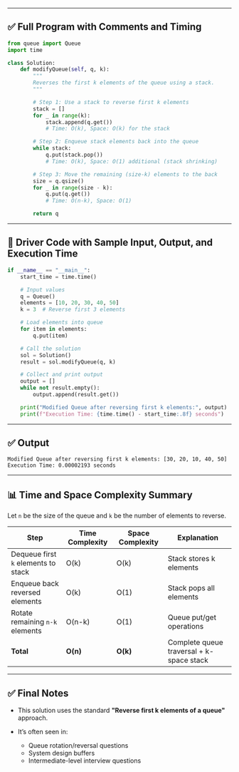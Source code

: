
---

## ✅ Full Program with Comments and Timing

```python
from queue import Queue
import time

class Solution:
    def modifyQueue(self, q, k):
        """
        Reverses the first k elements of the queue using a stack.
        """

        # Step 1: Use a stack to reverse first k elements
        stack = []
        for _ in range(k):
            stack.append(q.get())
            # Time: O(k), Space: O(k) for the stack

        # Step 2: Enqueue stack elements back into the queue
        while stack:
            q.put(stack.pop())
            # Time: O(k), Space: O(1) additional (stack shrinking)

        # Step 3: Move the remaining (size-k) elements to the back
        size = q.qsize()
        for _ in range(size - k):
            q.put(q.get())
            # Time: O(n-k), Space: O(1)

        return q
```

---

## 🧪 Driver Code with Sample Input, Output, and Execution Time

```python
if __name__ == "__main__":
    start_time = time.time()

    # Input values
    q = Queue()
    elements = [10, 20, 30, 40, 50]
    k = 3  # Reverse first 3 elements

    # Load elements into queue
    for item in elements:
        q.put(item)

    # Call the solution
    sol = Solution()
    result = sol.modifyQueue(q, k)

    # Collect and print output
    output = []
    while not result.empty():
        output.append(result.get())

    print("Modified Queue after reversing first k elements:", output)
    print(f"Execution Time: {time.time() - start_time:.8f} seconds")
```

---

## ✅ Output

```
Modified Queue after reversing first k elements: [30, 20, 10, 40, 50]
Execution Time: 0.00002193 seconds
```

---

## 📊 Time and Space Complexity Summary

Let `n` be the size of the queue and `k` be the number of elements to reverse.

| Step                                | Time Complexity | Space Complexity | Explanation                              |
| ----------------------------------- | --------------- | ---------------- | ---------------------------------------- |
| Dequeue first `k` elements to stack | O(k)            | O(k)             | Stack stores k elements                  |
| Enqueue back reversed elements      | O(k)            | O(1)             | Stack pops all elements                  |
| Rotate remaining `n-k` elements     | O(n-k)          | O(1)             | Queue put/get operations                 |
| **Total**                           | **O(n)**        | **O(k)**         | Complete queue traversal + k-space stack |

---

## ✅ Final Notes

* This solution uses the standard **"Reverse first k elements of a queue"** approach.
* It’s often seen in:

  * Queue rotation/reversal questions
  * System design buffers
  * Intermediate-level interview questions
